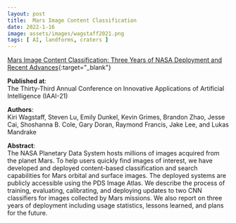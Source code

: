 ```yaml
---
layout: post
title:  Mars Image Content Classification
date: 2022-1-16
image: assets/images/wagstaff2021.png
tags: [ AI, landforms, craters ]
---
```


[Mars Image Content Classification: Three Years of NASA Deployment and Recent Advances](https://arxiv.org/abs/2102.05011){:target="_blank"}

**Published at**:   
The Thirty-Third Annual Conference on Innovative Applications of Artificial Intelligence (IAAI-21)

**Authors**:   
Kiri Wagstaff, Steven Lu, Emily Dunkel, Kevin Grimes, Brandon Zhao, Jesse Cai, Shoshanna B. Cole, Gary Doran, Raymond Francis, Jake Lee, and Lukas Mandrake

**Abstract**:   
The NASA Planetary Data System hosts millions of images acquired from the planet Mars. To help users quickly find images of interest, we have developed and deployed content-based classification and search capabilities for Mars orbital and surface images. The deployed systems are publicly accessible using the PDS Image Atlas. We describe the process of training, evaluating, calibrating, and deploying updates to two CNN classifiers for images collected by Mars missions. We also report on three years of deployment including usage statistics, lessons learned, and plans for the future.
